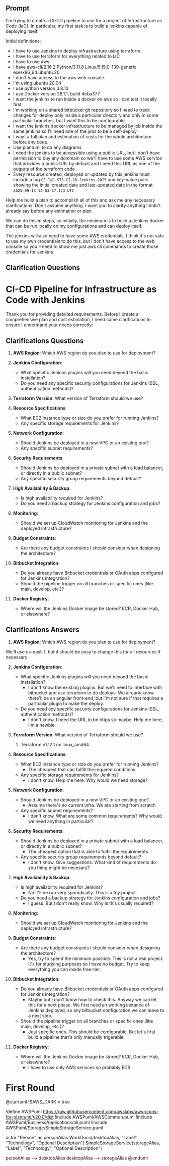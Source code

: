 ## Prompt

I'm trying to create a CI-CD pipeline to use for a project of Infrastructure as Code (IaC). In particular, my first task is to build a jenkins capable of deploying itself.

Initial definitions:
- I have to use Jenkins to deploy infrastructure using terraform.
- I have to use terraform for everything related to IaC
- I have to use aws.
- I have aws-cli/2.16.2 Python/3.11.8 Linux/5.15.0-139-generic exe/x86_64.ubuntu.20
- I don't have access to the aws web console.
- I'm using ubuntu 20.04
- I use python version 3.8.10
- I use Docker version 28.1.1, build 4eba377
- I want the jenkins to run inside a docker on aws so I can test it locally first
- I'm working on a shared bitbucket git repository so I need to track changes for deploy only inside a particular directory and only in some particular branches, but I want this to be configurable
- I want the jenkins docker infrastructure to be managed by job inside the same jenkins so I'll need one of the jobs to be a self-deploy
- I want a full plan and estimation of costs for the whole architecture before any code.
- Use plantuml to do any diagrams
- I need the jenkins to be accessible using a public URL, but I don't have permission to buy any dommain  so we'll have to use some AWS service that provides a public URL by default and I need this URL as one of the outputs of the terraform code
- Every resource created, deployed or updated by this jenkins must include a tag `GE-IaC-STS-CI-CD-Jenkins-2025` and key-value pairs showing the initial created date and last-updated date in the format `2025-09-13 14-03-57.123 UTC` 

Help me build a plan to accomplish all of this and ask me any necessary clarifications. Don't assume anything. I want you to clarify anything I didn't already say before any estimation or plan.

We can do this in steps, so initially, the minimum is to build a Jenkins docker that can be run locally on my configurations and can deploy itself.

The jenkins will also need to have some AWS credentials. I think it's not safe to use my own credentials to do this, but I don't have access to the web console so you'll need to show me just aws cli commands to create those credentials for Jenkins.

## Clarification Questions



# CI-CD Pipeline for Infrastructure as Code with Jenkins

Thank you for providing detailed requirements. Before I create a comprehensive plan and cost estimation, I need some clarifications to ensure I understand your needs correctly:

## Clarifications Questions

1. **AWS Region**: Which AWS region do you plan to use for deployment?

2. **Jenkins Configuration**: 
   - What specific Jenkins plugins will you need beyond the basic installation?
   - Do you need any specific security configurations for Jenkins (SSL, authentication methods)?

3. **Terraform Version**: What version of Terraform should we use?

4. **Resource Specifications**:
   - What EC2 instance type or size do you prefer for running Jenkins?
   - Any specific storage requirements for Jenkins?

5. **Network Configuration**:
   - Should Jenkins be deployed in a new VPC or an existing one?
   - Any specific subnet requirements?

6. **Security Requirements**:
   - Should Jenkins be deployed in a private subnet with a load balancer, or directly in a public subnet?
   - Any specific security group requirements beyond default?

7. **High Availability & Backup**:
   - Is high availability required for Jenkins?
   - Do you need a backup strategy for Jenkins configuration and jobs?

8. **Monitoring**:
   - Should we set up CloudWatch monitoring for Jenkins and the deployed infrastructure?

9. **Budget Constraints**:
   - Are there any budget constraints I should consider when designing the architecture?

10. **Bitbucket Integration**:
    - Do you already have Bitbucket credentials or OAuth apps configured for Jenkins integration?
    - Should the pipeline trigger on all branches or specific ones (like main, develop, etc.)?

11. **Docker Registry**:
    - Where will the Jenkins Docker image be stored? ECR, Docker Hub, or elsewhere?

## Clarifications Answers

1. **AWS Region**: Which AWS region do you plan to use for deployment?

We'll use us-east-1, but it should be easy to change this for all resources if necessary

2. **Jenkins Configuration**: 
   - What specific Jenkins plugins will you need beyond the basic installation?
	   - I don't know the existing plugins. But we'll need to interface with bitbucket and use terraform to do deploys. We already know there'll be an angular front-end, but I'm not sure if that requires a particular plugin to make the deploy.
   - Do you need any specific security configurations for Jenkins (SSL, authentication methods)?
	   - I don't know. I need the URL to be https so maybe. Help me here, I'm a newbie

2. **Terraform Version**: What version of Terraform should we use?
	1. Terraform v1.12.1 on linux_amd64


4. **Resource Specifications**:
   - What EC2 instance type or size do you prefer for running Jenkins?
	   - The cheapest that can fulfill the required conditions
   - Any specific storage requirements for Jenkins?
	   - I don't know. Help me here. Why would we need storage?

5. **Network Configuration**:
   - Should Jenkins be deployed in a new VPC or an existing one?
	   - Assume there's no current infra. We are starting from scratch
   - Any specific subnet requirements?
	   - I don't know. What are some common requirements? Why would we need anything in particular?

6. **Security Requirements**:
   - Should Jenkins be deployed in a private subnet with a load balancer, or directly in a public subnet?
	   - The cheapest option that is able to fulfill the requirements
   - Any specific security group requirements beyond default?
	   - I don't know. Give suggestions. What kind of requirements do you thing might be necesary?

7. **High Availability & Backup**:
   - Is high availability required for Jenkins?
	   - No it'll be run very sporadically. This is a toy project.
   - Do you need a backup strategy for Jenkins configuration and jobs?
	   - I guess. But I don't really know. Why is this usually required?

8. **Monitoring**:
   - Should we set up CloudWatch monitoring for Jenkins and the deployed infrastructure?

9. **Budget Constraints**:
   - Are there any budget constraints I should consider when designing the architecture?
	   - Yes, try to spend the minimum possible. This is not a real project. It's for studying purposes so I have no budget. Try to keep everything you can inside free-tier.

10. **Bitbucket Integration**:
    - Do you already have Bitbucket credentials or OAuth apps configured for Jenkins integration?
	    - Maybe but I don't know how to check this. Anyway we can let this for a next phase. We first need an working instance of Jenkins deployed, so any bitbucket configuration we can leave to a next step.
    - Should the pipeline trigger on all branches or specific ones (like main, develop, etc.)?
	    - Just specific ones. This should be configurable. But let's first build a pipeline that's only manually trigerable

11. **Docker Registry**:
    - Where will the Jenkins Docker image be stored? ECR, Docker Hub, or elsewhere?
	    - I have to use only AWS services so probably ECR

# First Round
@startuml
!$AWS_DARK = true

!define AWSPuml https://raw.githubusercontent.com/awslabs/aws-icons-for-plantuml/v20.0/dist
!include AWSPuml/AWSCommon.puml
!include AWSPuml/BusinessApplications/all.puml
!include AWSPuml/Storage/SimpleStorageService.puml

actor "Person" as personAlias
WorkDocs(desktopAlias, "Label", "Technology", "Optional Description")
SimpleStorageService(storageAlias, "Label", "Technology", "Optional Description")

personAlias --> desktopAlias
desktopAlias --> storageAlias
@enduml